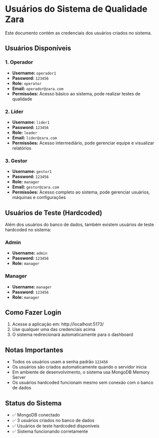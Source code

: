 # Usuários do Sistema de Qualidade Zara

Este documento contém as credenciais dos usuários criados no sistema.

## Usuários Disponíveis

### 1. Operador
- **Username:** `operador1`
- **Password:** `123456`
- **Role:** `operator`
- **Email:** `operador@zara.com`
- **Permissões:** Acesso básico ao sistema, pode realizar testes de qualidade

### 2. Líder
- **Username:** `lider1`
- **Password:** `123456`
- **Role:** `leader`
- **Email:** `lider@zara.com`
- **Permissões:** Acesso intermediário, pode gerenciar equipe e visualizar relatórios

### 3. Gestor
- **Username:** `gestor1`
- **Password:** `123456`
- **Role:** `manager`
- **Email:** `gestor@zara.com`
- **Permissões:** Acesso completo ao sistema, pode gerenciar usuários, máquinas e configurações

## Usuários de Teste (Hardcoded)

Além dos usuários do banco de dados, também existem usuários de teste hardcoded no sistema:

### Admin
- **Username:** `admin`
- **Password:** `123456`
- **Role:** `manager`

### Manager
- **Username:** `manager`
- **Password:** `123456`
- **Role:** `manager`

## Como Fazer Login

1. Acesse a aplicação em: http://localhost:5173/
2. Use qualquer uma das credenciais acima
3. O sistema redirecionará automaticamente para o dashboard

## Notas Importantes

- Todos os usuários usam a senha padrão `123456`
- Os usuários são criados automaticamente quando o servidor inicia
- Em ambiente de desenvolvimento, o sistema usa MongoDB Memory Server
- Os usuários hardcoded funcionam mesmo sem conexão com o banco de dados

## Status do Sistema

- ✅ MongoDB conectado
- ✅ 3 usuários criados no banco de dados
- ✅ Usuários de teste hardcoded disponíveis
- ✅ Sistema funcionando corretamente
